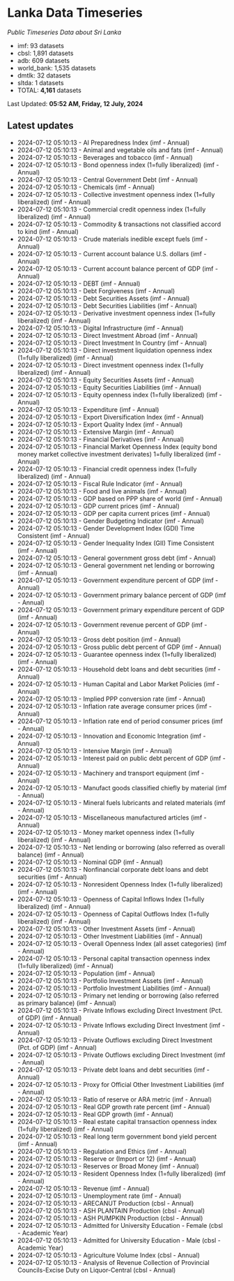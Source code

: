 # Lanka Data Timeseries
*Public Timeseries Data about Sri Lanka*

* imf: 93 datasets
* cbsl: 1,891 datasets
* adb: 609 datasets
* world_bank: 1,535 datasets
* dmtlk: 32 datasets
* sltda: 1 datasets
* TOTAL: **4,161** datasets

Last Updated: **05:52 AM, Friday, 12 July, 2024**

## Latest updates

* 2024-07-12 05:10:13 - AI Preparedness Index (imf - Annual)
* 2024-07-12 05:10:13 - Animal and vegetable oils and fats (imf - Annual)
* 2024-07-12 05:10:13 - Beverages and tobacco (imf - Annual)
* 2024-07-12 05:10:13 - Bond openness index (1=fully liberalized) (imf - Annual)
* 2024-07-12 05:10:13 - Central Government Debt (imf - Annual)
* 2024-07-12 05:10:13 - Chemicals (imf - Annual)
* 2024-07-12 05:10:13 - Collective investment openness index (1=fully liberalized) (imf - Annual)
* 2024-07-12 05:10:13 - Commercial credit openness index (1=fully liberalized) (imf - Annual)
* 2024-07-12 05:10:13 - Commodity & transactions not classified accord to kind (imf - Annual)
* 2024-07-12 05:10:13 - Crude materials inedible except fuels (imf - Annual)
* 2024-07-12 05:10:13 - Current account balance U.S. dollars (imf - Annual)
* 2024-07-12 05:10:13 - Current account balance percent of GDP (imf - Annual)
* 2024-07-12 05:10:13 - DEBT (imf - Annual)
* 2024-07-12 05:10:13 - Debt Forgiveness (imf - Annual)
* 2024-07-12 05:10:13 - Debt Securities Assets (imf - Annual)
* 2024-07-12 05:10:13 - Debt Securities Liabilities (imf - Annual)
* 2024-07-12 05:10:13 - Derivative investment openness index (1=fully liberalized) (imf - Annual)
* 2024-07-12 05:10:13 - Digital Infrastructure (imf - Annual)
* 2024-07-12 05:10:13 - Direct Investment Abroad (imf - Annual)
* 2024-07-12 05:10:13 - Direct Investment In Country (imf - Annual)
* 2024-07-12 05:10:13 - Direct investment liquidation openness index (1=fully liberalized) (imf - Annual)
* 2024-07-12 05:10:13 - Direct investment openness index (1=fully liberalized) (imf - Annual)
* 2024-07-12 05:10:13 - Equity Securities Assets (imf - Annual)
* 2024-07-12 05:10:13 - Equity Securities Liabilities (imf - Annual)
* 2024-07-12 05:10:13 - Equity openness index (1=fully liberalized) (imf - Annual)
* 2024-07-12 05:10:13 - Expenditure (imf - Annual)
* 2024-07-12 05:10:13 - Export Diversification Index (imf - Annual)
* 2024-07-12 05:10:13 - Export Quality Index (imf - Annual)
* 2024-07-12 05:10:13 - Extensive Margin (imf - Annual)
* 2024-07-12 05:10:13 - Financial Derivatives (imf - Annual)
* 2024-07-12 05:10:13 - Financial Market Openness Index (equity bond money market collective investment derivates) 1=fully liberalized (imf - Annual)
* 2024-07-12 05:10:13 - Financial credit openness index (1=fully liberalized) (imf - Annual)
* 2024-07-12 05:10:13 - Fiscal Rule Indicator (imf - Annual)
* 2024-07-12 05:10:13 - Food and live animals (imf - Annual)
* 2024-07-12 05:10:13 - GDP based on PPP share of world (imf - Annual)
* 2024-07-12 05:10:13 - GDP current prices (imf - Annual)
* 2024-07-12 05:10:13 - GDP per capita current prices (imf - Annual)
* 2024-07-12 05:10:13 - Gender Budgeting Indicator (imf - Annual)
* 2024-07-12 05:10:13 - Gender Development Index (GDI) Time Consistent (imf - Annual)
* 2024-07-12 05:10:13 - Gender Inequality Index (GII) Time Consistent (imf - Annual)
* 2024-07-12 05:10:13 - General government gross debt (imf - Annual)
* 2024-07-12 05:10:13 - General government net lending or borrowing (imf - Annual)
* 2024-07-12 05:10:13 - Government expenditure percent of GDP (imf - Annual)
* 2024-07-12 05:10:13 - Government primary balance percent of GDP (imf - Annual)
* 2024-07-12 05:10:13 - Government primary expenditure percent of GDP (imf - Annual)
* 2024-07-12 05:10:13 - Government revenue percent of GDP (imf - Annual)
* 2024-07-12 05:10:13 - Gross debt position (imf - Annual)
* 2024-07-12 05:10:13 - Gross public debt percent of GDP (imf - Annual)
* 2024-07-12 05:10:13 - Guarantee openness index (1=fully liberalized) (imf - Annual)
* 2024-07-12 05:10:13 - Household debt loans and debt securities (imf - Annual)
* 2024-07-12 05:10:13 - Human Capital and Labor Market Policies (imf - Annual)
* 2024-07-12 05:10:13 - Implied PPP conversion rate (imf - Annual)
* 2024-07-12 05:10:13 - Inflation rate average consumer prices (imf - Annual)
* 2024-07-12 05:10:13 - Inflation rate end of period consumer prices (imf - Annual)
* 2024-07-12 05:10:13 - Innovation and Economic Integration (imf - Annual)
* 2024-07-12 05:10:13 - Intensive Margin (imf - Annual)
* 2024-07-12 05:10:13 - Interest paid on public debt percent of GDP (imf - Annual)
* 2024-07-12 05:10:13 - Machinery and transport equipment (imf - Annual)
* 2024-07-12 05:10:13 - Manufact goods classified chiefly by material (imf - Annual)
* 2024-07-12 05:10:13 - Mineral fuels lubricants and related materials (imf - Annual)
* 2024-07-12 05:10:13 - Miscellaneous manufactured articles (imf - Annual)
* 2024-07-12 05:10:13 - Money market openness index (1=fully liberalized) (imf - Annual)
* 2024-07-12 05:10:13 - Net lending or borrowing (also referred as overall balance) (imf - Annual)
* 2024-07-12 05:10:13 - Nominal GDP (imf - Annual)
* 2024-07-12 05:10:13 - Nonfinancial corporate debt loans and debt securities (imf - Annual)
* 2024-07-12 05:10:13 - Nonresident Openness Index (1=fully liberalized) (imf - Annual)
* 2024-07-12 05:10:13 - Openness of Capital Inflows Index (1=fully liberalized) (imf - Annual)
* 2024-07-12 05:10:13 - Openness of Capital Outflows Index (1=fully liberalized) (imf - Annual)
* 2024-07-12 05:10:13 - Other Investment Assets (imf - Annual)
* 2024-07-12 05:10:13 - Other Investment Liabilities (imf - Annual)
* 2024-07-12 05:10:13 - Overall Openness Index (all asset categories) (imf - Annual)
* 2024-07-12 05:10:13 - Personal capital transaction openness index (1=fully liberalized) (imf - Annual)
* 2024-07-12 05:10:13 - Population (imf - Annual)
* 2024-07-12 05:10:13 - Portfolio Investment Assets (imf - Annual)
* 2024-07-12 05:10:13 - Portfolio Investment Liabilities (imf - Annual)
* 2024-07-12 05:10:13 - Primary net lending or borrowing (also referred as primary balance) (imf - Annual)
* 2024-07-12 05:10:13 - Private Inflows excluding Direct Investment (Pct. of GDP) (imf - Annual)
* 2024-07-12 05:10:13 - Private Inflows excluding Direct Investment (imf - Annual)
* 2024-07-12 05:10:13 - Private Outflows excluding Direct Investment (Pct. of GDP) (imf - Annual)
* 2024-07-12 05:10:13 - Private Outflows excluding Direct Investment (imf - Annual)
* 2024-07-12 05:10:13 - Private debt loans and debt securities (imf - Annual)
* 2024-07-12 05:10:13 - Proxy for Official Other Investment Liabilities (imf - Annual)
* 2024-07-12 05:10:13 - Ratio of reserve or ARA metric (imf - Annual)
* 2024-07-12 05:10:13 - Real GDP growth rate percent (imf - Annual)
* 2024-07-12 05:10:13 - Real GDP growth (imf - Annual)
* 2024-07-12 05:10:13 - Real estate capital transaction openness index (1=fully liberalized) (imf - Annual)
* 2024-07-12 05:10:13 - Real long term government bond yield percent (imf - Annual)
* 2024-07-12 05:10:13 - Regulation and Ethics (imf - Annual)
* 2024-07-12 05:10:13 - Reserve or (Import or 12) (imf - Annual)
* 2024-07-12 05:10:13 - Reserves or Broad Money (imf - Annual)
* 2024-07-12 05:10:13 - Resident Openness Index (1=fully liberalized) (imf - Annual)
* 2024-07-12 05:10:13 - Revenue (imf - Annual)
* 2024-07-12 05:10:13 - Unemployment rate (imf - Annual)
* 2024-07-12 05:10:13 - ARECANUT Production (cbsl - Annual)
* 2024-07-12 05:10:13 - ASH PLANTAIN Production (cbsl - Annual)
* 2024-07-12 05:10:13 - ASH PUMPKIN Production (cbsl - Annual)
* 2024-07-12 05:10:13 - Admitted for University Education - Female (cbsl - Academic Year)
* 2024-07-12 05:10:13 - Admitted for University Education - Male (cbsl - Academic Year)
* 2024-07-12 05:10:13 - Agriculture Volume Index (cbsl - Annual)
* 2024-07-12 05:10:13 - Analysis of Revenue Collection of Provincial Councils-Excise Duty on Liquor-Central (cbsl - Annual)